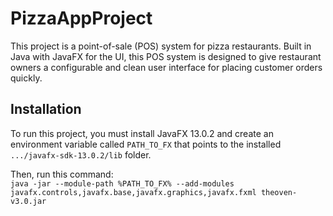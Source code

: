 # PizzaAppProject

This project is a point-of-sale (POS) system for pizza restaurants.
Built in Java with JavaFX for the UI, this POS system is designed to give restaurant owners a configurable and clean user interface for placing customer orders quickly.

## Installation
To run this project, you must install JavaFX 13.0.2 and create an environment variable called `PATH_TO_FX` that points to the installed `.../javafx-sdk-13.0.2/lib` folder.

Then, run this command:<br>
`java -jar --module-path %PATH_TO_FX% --add-modules javafx.controls,javafx.base,javafx.graphics,javafx.fxml theoven-v3.0.jar`